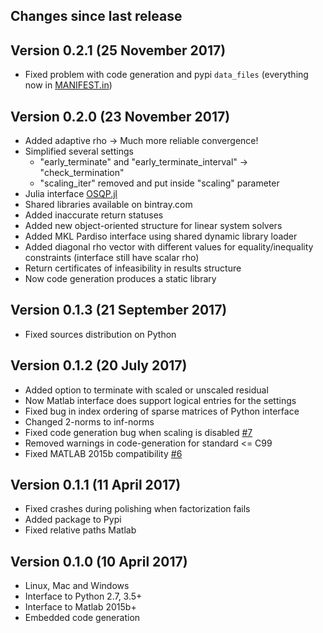 Changes since last release
--------------------------


Version 0.2.1 (25 November 2017)
---------------------------------
* Fixed problem with code generation and pypi `data_files` (everything now in [MANIFEST.in](https://github.com/pypa/sampleproject/issues/30))


Version 0.2.0 (23 November 2017)
---------------------------------
*   Added adaptive rho -> Much more reliable convergence!
*   Simplified several settings 
    *  "early_terminate" and "early_terminate_interval" -> "check_termination"
    *  "scaling_iter" removed and put inside "scaling" parameter
*   Julia interface [OSQP.jl](https://github.com/oxfordcontrol/OSQP.jl)
*   Shared libraries available on bintray.com
*   Added inaccurate return statuses
*   Added new object-oriented structure for linear system solvers
*   Added MKL Pardiso interface using shared dynamic library loader
*   Added diagonal rho vector with different values for equality/inequality constraints (interface still have scalar rho)
*   Return certificates of infeasibility in results structure
*   Now code generation produces a static library

Version 0.1.3 (21 September 2017)
---------------------------------
* Fixed sources distribution on Python


Version 0.1.2 (20 July 2017)
------------------------------
*   Added option to terminate with scaled or unscaled residual
*   Now Matlab interface does support logical entries for the settings
*   Fixed bug in index ordering of sparse matrices of Python interface
*   Changed 2-norms to inf-norms
*   Fixed code generation bug when scaling is disabled [#7](https://github.com/oxfordcontrol/osqp/issues/7)
*   Removed warnings in code-generation for standard <= C99
*   Fixed MATLAB 2015b compatibility [#6](https://github.com/oxfordcontrol/osqp/issues/6)


Version 0.1.1 (11 April 2017)
-----------------------------
*   Fixed crashes during polishing when factorization fails
*   Added package to Pypi
*   Fixed relative paths Matlab


Version 0.1.0 (10 April 2017)
-----------------------------
*   Linux, Mac and Windows
*   Interface to Python 2.7, 3.5+
*   Interface to Matlab 2015b+
*   Embedded code generation
